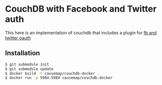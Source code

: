 CouchDB with Facebook and Twitter auth
===============================================================================

This here is an implementation of couchdb that includes a plugin for [fb and
twitter oauth](https://github.com/ocastalabs/CouchDB-XO_Auth)


Installation
-------------------------------------------------------------------------------

```bash
$ git submodule init
$ git submodule update
$ docker build -t causemap/couchdb-docker .
$ docker run -p 5984:5984 causemap/couchdb-docker
```
